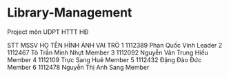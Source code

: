 Library-Management
==================

Project môn UDPT HTTT HĐ


STT	MSSV	HỌ TÊN	HÌNH ẢNH	VAI TRÒ
1	1112389	Phan Quốc Vinh	 	      Leader
2	1112467	Tô Trần Minh Nhựt		    Member
3	1112092	Nguyễn Văn Trung Hiếu		Member
4	1112109	Trực Sang Huê		        Member
5	1112432	Đặng Đào Đức		        Member
6	1112478	Nguyễn Thị Anh Sang	  	Member
